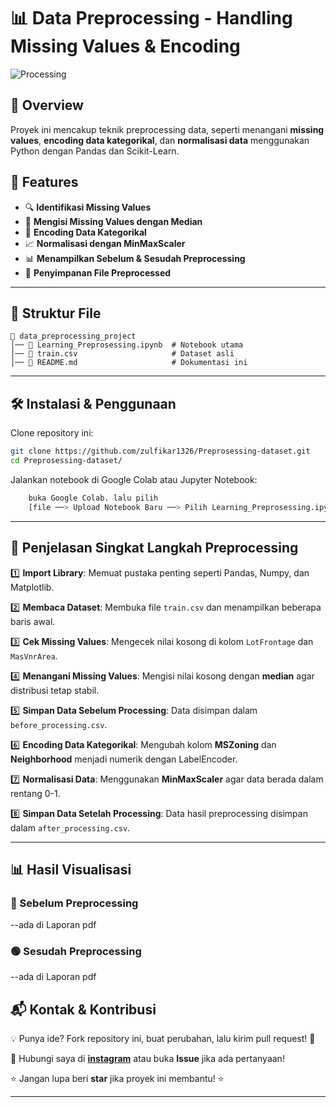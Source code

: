 # 📊 Data Preprocessing - Handling Missing Values & Encoding

![Processing](https://media.giphy.com/media/xT9IgzoKnwFNmISR8I/giphy.gif)

## 🚀 Overview

Proyek ini mencakup teknik preprocessing data, seperti menangani **missing values**, **encoding data kategorikal**, dan **normalisasi data** menggunakan Python dengan Pandas dan Scikit-Learn. 

## 🔧 Features
- 🔍 **Identifikasi Missing Values**
- 🔄 **Mengisi Missing Values dengan Median**
- 🔢 **Encoding Data Kategorikal**
- 📈 **Normalisasi dengan MinMaxScaler**
- 📊 **Menampilkan Sebelum & Sesudah Preprocessing**
- 💾 **Penyimpanan File Preprocessed**

---

## 📂 Struktur File

```
📂 data_preprocessing_project
│── 📄 Learning_Preprosessing.ipynb  # Notebook utama
│── 📄 train.csv                     # Dataset asli
│── 📄 README.md                     # Dokumentasi ini
```

---

## 🛠️ Instalasi & Penggunaan

Clone repository ini:
```bash
git clone https://github.com/zulfikar1326/Preprosessing-dataset.git
cd Preprosessing-dataset/
```

Jalankan notebook di Google Colab atau Jupyter Notebook:
```bash
    buka Google Colab. lalu pilih
    [file ──> Upload Notebook Baru ──> Pilih Learning_Preprosessing.ipynb]
```

---

## 📜 Penjelasan Singkat Langkah Preprocessing

1️⃣ **Import Library**: Memuat pustaka penting seperti Pandas, Numpy, dan Matplotlib.

2️⃣ **Membaca Dataset**: Membuka file `train.csv` dan menampilkan beberapa baris awal.

3️⃣ **Cek Missing Values**: Mengecek nilai kosong di kolom `LotFrontage` dan `MasVnrArea`.

4️⃣ **Menangani Missing Values**: Mengisi nilai kosong dengan **median** agar distribusi tetap stabil.

5️⃣ **Simpan Data Sebelum Processing**: Data disimpan dalam `before_processing.csv`.

6️⃣ **Encoding Data Kategorikal**: Mengubah kolom **MSZoning** dan **Neighborhood** menjadi numerik dengan LabelEncoder.

7️⃣ **Normalisasi Data**: Menggunakan **MinMaxScaler** agar data berada dalam rentang 0-1.

8️⃣ **Simpan Data Setelah Processing**: Data hasil preprocessing disimpan dalam `after_processing.csv`.

---

## 📊 Hasil Visualisasi

### 🔵 Sebelum Preprocessing
  --ada di Laporan pdf

### 🟢 Sesudah Preprocessing
  --ada di Laporan pdf


## 📬 Kontak & Kontribusi
💡 Punya ide? Fork repository ini, buat perubahan, lalu kirim pull request! 🚀

📩 Hubungi saya di **[instagram](https://www.instagram.com/zulfikarjuniarto/)** atau buka **Issue** jika ada pertanyaan!

⭐ Jangan lupa beri **star** jika proyek ini membantu! ⭐

---


